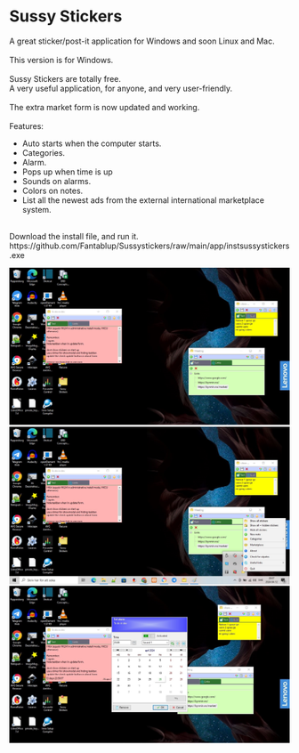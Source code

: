 # Sussy Stickers
A great sticker/post-it application for Windows and soon Linux and Mac.
<br/>
<br/>
This version is for Windows.
<br/>
<br/>
Sussy Stickers are totally free.
<br/>
A very useful application, for anyone, and very user-friendly.
<br/>
<br/>
The extra market form is now updated and working.
<br/>
<br/>
Features:
- Auto starts when the computer starts.
- Categories.
- Alarm.
- Pops up when time is up
- Sounds on alarms.
- Colors on notes.
- List all the newest ads from the external international marketplace system.
<br/>
Download the install file, and run it.
<br/>
https://github.com/Fantablup/Sussystickers/raw/main/app/instsussystickers.exe

![Image of Sussy Stickers](https://github.com/Fantablup/Sussystickers/blob/main/1.jpg)
![Image of Sussy Stickers](https://github.com/Fantablup/Sussystickers/blob/main/2.jpg)
![Image of Sussy Stickers](https://github.com/Fantablup/Sussystickers/blob/main/3.jpg)

